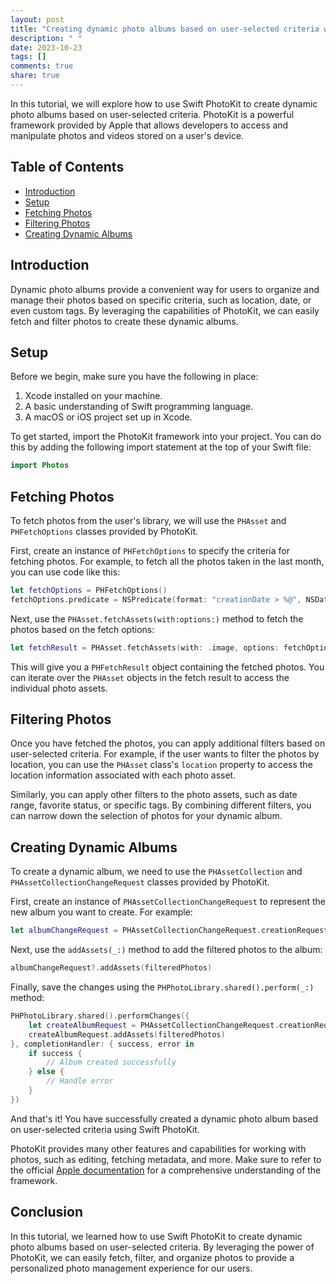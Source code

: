 ```yaml
---
layout: post
title: "Creating dynamic photo albums based on user-selected criteria with Swift PhotoKit"
description: " "
date: 2023-10-23
tags: []
comments: true
share: true
---
```


In this tutorial, we will explore how to use Swift PhotoKit to create dynamic photo albums based on user-selected criteria. PhotoKit is a powerful framework provided by Apple that allows developers to access and manipulate photos and videos stored on a user's device.

## Table of Contents
- [Introduction](#introduction)
- [Setup](#setup)
- [Fetching Photos](#fetching-photos)
- [Filtering Photos](#filtering-photos)
- [Creating Dynamic Albums](#creating-dynamic-albums)

## Introduction

Dynamic photo albums provide a convenient way for users to organize and manage their photos based on specific criteria, such as location, date, or even custom tags. By leveraging the capabilities of PhotoKit, we can easily fetch and filter photos to create these dynamic albums.

## Setup

Before we begin, make sure you have the following in place:
1. Xcode installed on your machine.
2. A basic understanding of Swift programming language.
3. A macOS or iOS project set up in Xcode.

To get started, import the PhotoKit framework into your project. You can do this by adding the following import statement at the top of your Swift file:
```swift
import Photos
```

## Fetching Photos

To fetch photos from the user's library, we will use the `PHAsset` and `PHFetchOptions` classes provided by PhotoKit.

First, create an instance of `PHFetchOptions` to specify the criteria for fetching photos. For example, to fetch all the photos taken in the last month, you can use code like this:
```swift
let fetchOptions = PHFetchOptions()
fetchOptions.predicate = NSPredicate(format: "creationDate > %@", NSDate().addingTimeInterval(-30*24*60*60))
```

Next, use the `PHAsset.fetchAssets(with:options:)` method to fetch the photos based on the fetch options:
```swift
let fetchResult = PHAsset.fetchAssets(with: .image, options: fetchOptions)
```

This will give you a `PHFetchResult` object containing the fetched photos. You can iterate over the `PHAsset` objects in the fetch result to access the individual photo assets.

## Filtering Photos

Once you have fetched the photos, you can apply additional filters based on user-selected criteria. For example, if the user wants to filter the photos by location, you can use the `PHAsset` class's `location` property to access the location information associated with each photo asset.

Similarly, you can apply other filters to the photo assets, such as date range, favorite status, or specific tags. By combining different filters, you can narrow down the selection of photos for your dynamic album.

## Creating Dynamic Albums

To create a dynamic album, we need to use the `PHAssetCollection` and `PHAssetCollectionChangeRequest` classes provided by PhotoKit.

First, create an instance of `PHAssetCollectionChangeRequest` to represent the new album you want to create. For example:
```swift
let albumChangeRequest = PHAssetCollectionChangeRequest.creationRequestForAssetCollection(withTitle: "My Dynamic Album")
```

Next, use the `addAssets(_:)` method to add the filtered photos to the album:
```swift
albumChangeRequest?.addAssets(filteredPhotos)
```

Finally, save the changes using the `PHPhotoLibrary.shared().perform(_:)` method:
```swift
PHPhotoLibrary.shared().performChanges({
    let createAlbumRequest = PHAssetCollectionChangeRequest.creationRequestForAssetCollection(withTitle: "My Dynamic Album")
    createAlbumRequest.addAssets(filteredPhotos)
}, completionHandler: { success, error in
    if success {
        // Album created successfully
    } else {
        // Handle error
    }
})
```

And that's it! You have successfully created a dynamic photo album based on user-selected criteria using Swift PhotoKit.

PhotoKit provides many other features and capabilities for working with photos, such as editing, fetching metadata, and more. Make sure to refer to the official [Apple documentation](https://developer.apple.com/documentation/photokit) for a comprehensive understanding of the framework.

## Conclusion

In this tutorial, we learned how to use Swift PhotoKit to create dynamic photo albums based on user-selected criteria. By leveraging the power of PhotoKit, we can easily fetch, filter, and organize photos to provide a personalized photo management experience for our users.